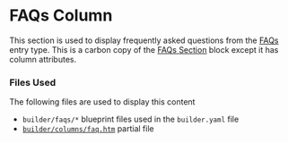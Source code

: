 # FAQs Column

This section is used to display frequently asked questions from the [FAQs ](../../../pages-1.md)entry type. This is a carbon copy of the [FAQs Section](../form-section-1.md) block except it has column attributes.

### Files Used

The following files are used to display this content

* `builder/faqs/*` blueprint files used in the `builder.yaml` file
* [`builder/columns/faq.htm`](https://github.com/artistro08/tailor-starter/blob/main/partials/builder/columns/faqs.htm) partial file
